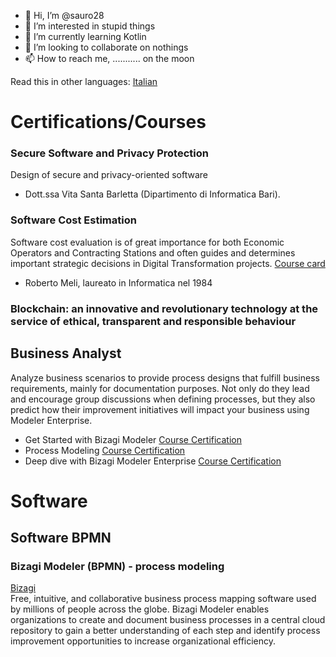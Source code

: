 - 👋 Hi, I’m @sauro28
- 👀 I’m interested in stupid things
- 🌱 I’m currently learning Kotlin
- 💞️ I’m looking to collaborate on nothings
- 📫 How to reach me, ........... on the moon 

<!---
sauro28/sauro28 is a ✨ special ✨ repository because its `README.md` (this file) appears on your GitHub profile.
You can click the Preview link to take a look at your changes.
--->

Read this in other languages: [Italian](https://github.com/sauro28/sauro28/blob/main/ReadMe.it.md)


# Certifications/Courses

### Secure Software and Privacy Protection<br/>
Design of secure and privacy-oriented software
- Dott.ssa Vita Santa Barletta (Dipartimento di Informatica Bari). 

### Software Cost Estimation
Software cost evaluation is of great importance for both Economic Operators and Contracting Stations and often guides and determines important strategic decisions in Digital Transformation projects. [Course card](https://drive.google.com/file/d/14ZaryLwY0UjmrzOR5wtK8H89PFWIZ-sT/view?usp=share_link)
 - Roberto Meli, laureato in Informatica nel 1984

### Blockchain: an innovative and revolutionary technology at the service of ethical, transparent and responsible behaviour

## Business Analyst
Analyze business scenarios to provide process designs that fulfill business requirements, mainly for documentation purposes. Not only do they lead and encourage group discussions when defining processes, but they also predict how their improvement initiatives will impact your business using Modeler Enterprise.

- Get Started with Bizagi Modeler [Course Certification](https://github.com/sauro28/RepoDocumentation/blob/master/CV/Course_Certification_Get_Started_with_Bizagi_Modeler.pdf)
- Process Modeling [Course Certification](https://drive.google.com/file/d/1CGHMEOeNhaEzwkIvyWwwhX0xtrbOBDYH/view?usp=share_link)
- Deep dive with Bizagi Modeler Enterprise [Course Certification](https://drive.google.com/file/d/1BqZhwWTnOfgLgd_KRNCf8ACy8ooeGWvJ/view?usp=share_link)





# Software

## Software BPMN

### Bizagi Modeler (BPMN) - process modeling 
[Bizagi](https://www.bizagi.com/)<br/>
Free, intuitive, and collaborative business process mapping software used by millions of people across the globe. Bizagi Modeler enables organizations to create and document business processes in a central cloud repository to gain a better understanding of each step and identify process improvement opportunities to increase organizational efficiency.


